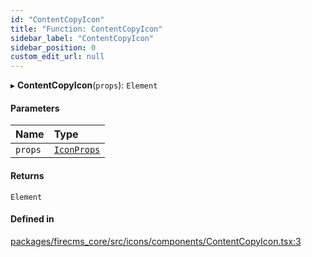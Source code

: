 ```yaml
---
id: "ContentCopyIcon"
title: "Function: ContentCopyIcon"
sidebar_label: "ContentCopyIcon"
sidebar_position: 0
custom_edit_url: null
---
```


▸ **ContentCopyIcon**(`props`): `Element`

#### Parameters

| Name | Type |
| :------ | :------ |
| `props` | [`IconProps`](../types/IconProps.md) |

#### Returns

`Element`

#### Defined in

[packages/firecms_core/src/icons/components/ContentCopyIcon.tsx:3](https://github.com/FireCMSco/firecms/blob/d45f3739/packages/firecms_core/src/icons/components/ContentCopyIcon.tsx#L3)
